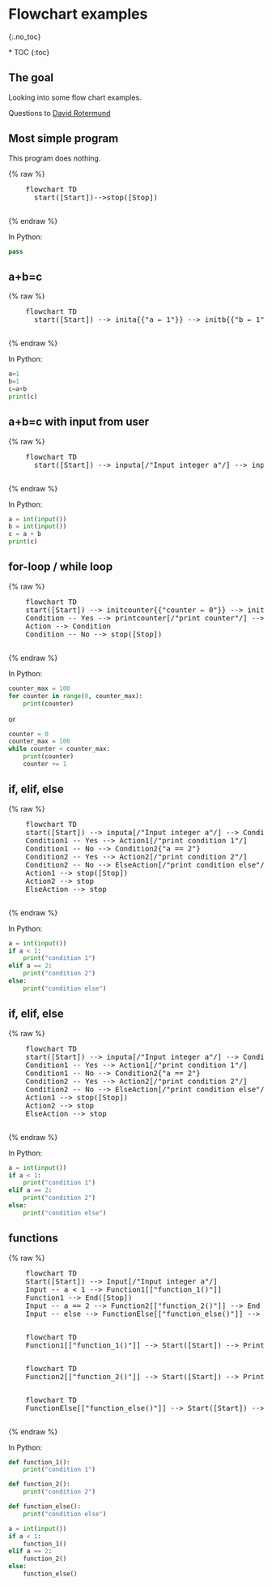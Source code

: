 # Flowchart examples
{:.no_toc}

<nav markdown="1" class="toc-class">
* TOC
{:toc}
</nav>

## The goal

Looking into some flow chart examples.

Questions to [David Rotermund](mailto:davrot@uni-bremen.de)

## Most simple program

This program does nothing. 

{% raw %} 
  <pre class="mermaid">
    flowchart TD
      start([Start])-->stop([Stop])
  </pre>
{% endraw %}

In Python:

```python
pass
```

## a+b=c

{% raw %} 
  <pre class="mermaid">
    flowchart TD
      start([Start]) --> inita{{"a ← 1"}} --> initb{{"b ← 1"}} --> add("c ← a+b") --> printc[/"print c"/] -->stop([Stop])
  </pre>
{% endraw %}

In Python:

```python
a=1
b=1
c=a+b
print(c)
```

## a+b=c with input from user

{% raw %} 
  <pre class="mermaid">
    flowchart TD
      start([Start]) --> inputa[/"Input integer a"/] --> inputb[/"Input integer b"/] --> add("c ← a+b") --> printc[/"print c"/] -->stop([Stop])
  </pre>
{% endraw %}

In Python:

```python
a = int(input())
b = int(input())
c = a + b
print(c)
```

## for-loop / while loop

{% raw %} 
  <pre class="mermaid">
    flowchart TD
    start([Start]) --> initcounter{{"counter ← 0"}} --> initcountermax{{"counter_max ← 100"}} --> Condition{"counter < counter_max"}
    Condition -- Yes --> printcounter[/"print counter"/] --> Action["counter ← counter + 1"]
    Action --> Condition
    Condition -- No --> stop([Stop])
  </pre>
{% endraw %}

In Python:

```python
counter_max = 100
for counter in range(0, counter_max):
    print(counter)
```

or

```python
counter = 0
counter_max = 100
while counter < counter_max:
    print(counter)
    counter += 1
```

## if, elif, else

{% raw %} 
  <pre class="mermaid">
    flowchart TD
    start([Start]) --> inputa[/"Input integer a"/] --> Condition1{"a < 1"}
    Condition1 -- Yes --> Action1[/"print condition 1"/]
    Condition1 -- No --> Condition2{"a == 2"}
    Condition2 -- Yes --> Action2[/"print condition 2"/]
    Condition2 -- No --> ElseAction[/"print condition else"/]
    Action1 --> stop([Stop])
    Action2 --> stop
    ElseAction --> stop
  </pre>
{% endraw %}

In Python:

```python
a = int(input())
if a < 1:
    print("condition 1")
elif a == 2:
    print("condition 2")
else: 
    print("condition else")
```

## if, elif, else

{% raw %} 
  <pre class="mermaid">
    flowchart TD
    start([Start]) --> inputa[/"Input integer a"/] --> Condition1{"a < 1"}
    Condition1 -- Yes --> Action1[/"print condition 1"/]
    Condition1 -- No --> Condition2{"a == 2"}
    Condition2 -- Yes --> Action2[/"print condition 2"/]
    Condition2 -- No --> ElseAction[/"print condition else"/]
    Action1 --> stop([Stop])
    Action2 --> stop
    ElseAction --> stop
  </pre>
{% endraw %}

In Python:

```python
a = int(input())
if a < 1:
    print("condition 1")
elif a == 2:
    print("condition 2")
else: 
    print("condition else")
```

## functions

{% raw %} 
  <pre class="mermaid">
    flowchart TD
    Start([Start]) --> Input[/"Input integer a"/]
    Input -- a < 1 --> Function1[["function_1()"]]
    Function1 --> End([Stop])
    Input -- a == 2 --> Function2[["function_2()"]] --> End
    Input -- else --> FunctionElse[["function_else()"]] --> End
  </pre>

  <pre class="mermaid">
    flowchart TD
    Function1[["function_1()"]] --> Start([Start]) --> Print[/print("condition 1")/] --> End([Stop])
  </pre>

  <pre class="mermaid">
    flowchart TD
    Function2[["function_2()"]] --> Start([Start]) --> Print[/print("condition 2")/] --> End([Stop])
  </pre>

  <pre class="mermaid">
    flowchart TD
    FunctionElse[["function_else()"]] --> Start([Start]) --> Print[/print("condition else")/] --> End([Stop])
  </pre>
      
{% endraw %}

In Python:

```python
def function_1():
    print("condition 1")

def function_2():
    print("condition 2")

def function_else():
    print("condition else")

a = int(input())
if a < 1:
    function_1()
elif a == 2:
    function_2()
else: 
    function_else()
```
